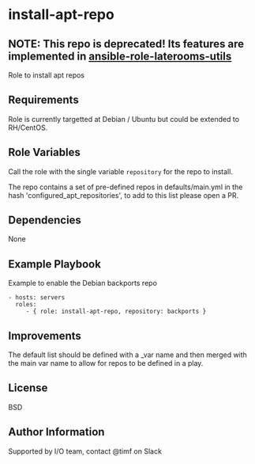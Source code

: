 install-apt-repo
=========

## __NOTE__: This repo is deprecated! Its features are implemented in  [ansible-role-laterooms-utils](https://github.com/LateRoomsGroup/ansible-role-laterooms-utils)

Role to install apt repos

Requirements
------------

Role is currently targetted at Debian / Ubuntu but could be extended to RH/CentOS.

Role Variables
--------------

Call the role with the single variable `repository` for the repo to install.

The repo contains a set of pre-defined repos in defaults/main.yml in the hash 'configured_apt_repositories', to add to this list please open a PR.

Dependencies
------------

None

Example Playbook
----------------

Example to enable the Debian backports repo

    - hosts: servers
      roles:
         - { role: install-apt-repo, repository: backports }

Improvements
-------

The default list should be defined with a _var name and then merged with the main var name to allow for repos to be defined in a play.

License
-------

BSD

Author Information
------------------

Supported by I/O team, contact @timf on Slack
